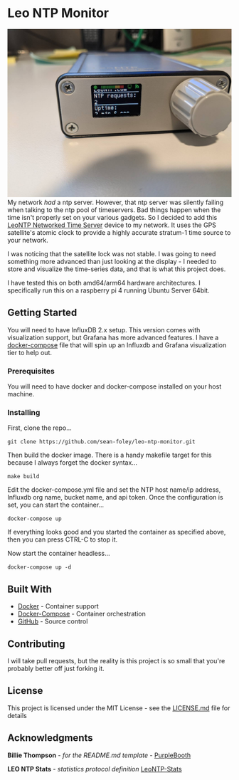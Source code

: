 # Leo NTP Monitor

![](./images/leo-ntp-device.jpg)
My network _had_ a ntp server.  However, that ntp server was silently failing when talking to the ntp pool of timeservers.  Bad things 
happen when the time isn't properly set on your various gadgets.  So I decided to add this 
[LeoNTP Networked Time Server](http://www.leobodnar.com/shop/index.php?main_page=product_info&products_id=272) device 
to my network.  It uses the GPS satellite's atomic clock to provide a highly accurate stratum-1 time 
source to your network.

I was noticing that the satellite lock was not stable.  I was going to need something more advanced 
than just looking at the display - I needed to store and visualize the time-series data, and 
that is what this project does.

I have tested this on both amd64/arm64 hardware architectures.  I specifically run this on a raspberry pi 4 running 
Ubuntu Server 64bit.

## Getting Started

You will need to have InfluxDB 2.x setup. This version comes with visualization support, but 
Grafana has more advanced features.  I have a [docker-compose](https://github.com/sean-foley/influx) 
file that will spin up an Influxdb and Grafana visualization tier to help out.

### Prerequisites

You will need to have docker and docker-compose installed on your host machine.  

### Installing

First, clone the repo...

```
git clone https://github.com/sean-foley/leo-ntp-monitor.git
```

Then build the docker image.  There is a handy makefile target for this because 
I always forget the docker syntax...

```
make build
```

Edit the docker-compose.yml file and set the NTP host name/ip address, Influxdb org name, 
bucket name, and api token.  Once the configuration is set, you can start the container...

```
docker-compose up
```

If everything looks good and you started the container as specified above, then you can press CTRL-C to stop it.

Now start the container headless...
```
docker-compose up -d
```

## Built With

* [Docker](https://www.docker.com/) - Container support
* [Docker-Compose](https://docs.docker.com/compose/install/) - Container orchestration
* [GitHub](https://github.com/) - Source control

## Contributing

I will take pull requests, but the reality is this project is so small that you're probably better off 
just forking it.

## License

This project is licensed under the MIT License - see the [LICENSE.md](LICENSE.md) file for details

## Acknowledgments
**Billie Thompson** - *for the README.md template* - [PurpleBooth](https://github.com/PurpleBooth)

**LEO NTP Stats** - *statistics protocol definition* [LeoNTP-Stats](https://www.leontp.com/firmware/LeoNTP-stats.zip)
